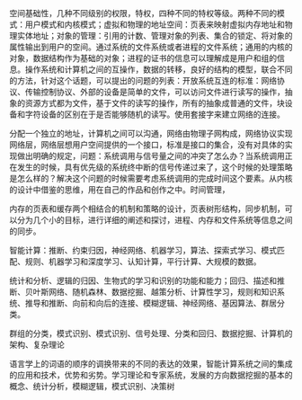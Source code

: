 空间基础性，几种不同级别的权限，特权，四种不同的特权等级。两种不同的模式：用户模式和内核模式；虚拟和物理的地址空间：页表来映射虚拟内存地址和物理实体地址；对象的管理：引用的计数、管理对象的列表、集合的锁定、将对象的属性输出到用户的空间。通过系统的文件系统或者进程的文件系统；通用的内核的对象，数据结构作为基础的对象；进程的证书的信息可以理解成是用户和组的信息。操作系统和计算机之间的互操作，数据的转移，良好的结构的模型，联合不同的方法，针对这个话题，可以提出的问题的列表：开放系统互连的标准：网络协议、传输控制协议、外部的设备是简单的文件，可以访问文件进行读写的操作，抽象的资源方式都为文件，基于文件的读写的操作，所有的抽象成普通的文件，块设备和字符设备的区别在于是否能够随机的读写。使用套接字来建立网络的连接。

分配一个独立的地址，计算机之间可以沟通，网络由物理子网构成，网络协议实现网络层，网络层想用户空间提供的一个接口，标准是接口的集合，没有对具体的实现做出明确的规定，问题：系统调用与信号量之间的冲突了怎么办？当系统调用正在发生的时候，具有优先级的系统终中断的信号传递过来了，这个时候的处理策略是怎么样的？解决这个问题的时候需要考虑系统调用的完成时间这个要素。从内核的设计中借鉴的思维，用在自己的作品和创作之中。时间管理，

内存的页表和缓存两个相结合的机制和策略的设计，页表树形结构，同步机制，可以分为几个小的目标，进行详细的阐述和探讨，进程、内存和文件系统等信息之间的同步。

智能计算：推断、约束归因，神经网络、机器学习，算法、探索式学习、模式匹配、规则、机器学习和深度学习、认知计算，平行计算、大规模的数据。

统计和分析、逻辑的归因、生物式的学习和识别的功能和能力；回归、描述和推断、贝叶斯网络、随机森林、数据挖掘、越策分析、计算性学习，规则和知识系统、推导和推断、向前和向后的连接、模糊逻辑、神经网络、基因算法、群居分类。

群组的分类，模式识别、模式识别、信号处理、分类和回归、数据挖掘、计算机的架构、复杂理论

语言学上的词语的顺序的调换带来的不同的表达的效果，智能计算系统之间的集成的应用和技术，优势和劣势。学习理论和专家系统，发展的方向数据挖掘的基本的概念、统计分析，模糊逻辑，模式识别、决策树
